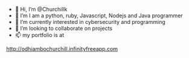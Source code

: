- 👋 Hi, I’m @Churchillk
- 👀 I’m I am a python, ruby, Javascript, Nodejs and Java programmer
- 🌱 I’m currently interested in cybersecurity and programming 
- 💞️ I’m looking to collaborate on projects
- 📫 my portfolio is at  

http://odhiambochurchill.infinityfreeapp.com